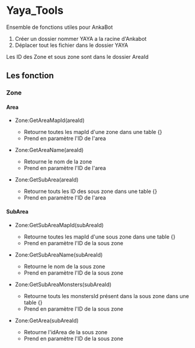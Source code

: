 # Yaya_Tools
 Ensemble de fonctions utiles pour AnkaBot
 
 1. Créer un dossier nommer YAYA a la racine d'Ankabot
 2. Déplacer tout les fichier dans le dossier YAYA

 Les ID des Zone et sous zone sont dans le dossier AreaId
 
## Les fonction
 
### Zone
#### Area

* Zone:GetAreaMapId(areaId) 
  * Retourne toutes les mapId d'une zone dans une table {}
  * Prend en paramètre l'ID de l'area
 
* Zone:GetAreaName(areaId)
  * Retourne le nom de la zone
  * Prend en paramètre l'ID de l'area

* Zone:GetSubArea(areaId)
  * Retourne touts les ID des sous zone dans une table {}
  * Prend en paramètre l'ID de l'area

#### SubArea

* Zone:GetSubAreaMapId(subAreaId) 
  * Retourne toutes les mapId d'une sous zone dans une table {}
  * Prend en paramètre l'ID de la sous zone
 
* Zone:GetSubAreaName(subAreaId)
  * Retourne le nom de la sous zone
  * Prend en paramètre l'ID de la sous zone

* Zone:GetSubAreaMonsters(subAreaId)
  * Retourne touts les monstersId présent dans la sous zone dans une table {}
  * Prend en paramètre l'ID de la sous zone

* Zone:GetArea(subAreaId)
  * Retourne l'idArea de la sous zone
  * Prend en paramètre l'ID de la sous zone
